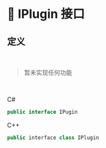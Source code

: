 # 🔗 IPlugin 接口

## 定义

<br>

> 暂未实现任何功能

<br>

C#
```C#
public interface IPugin
```
C++
```C++
public interface class IPlugin
```
